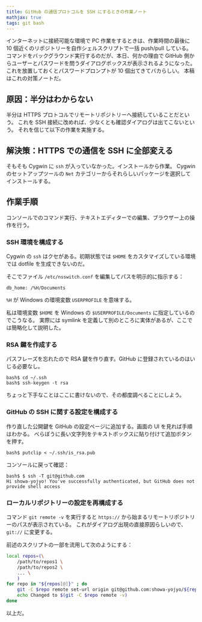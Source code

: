 ```yaml
---
title: GitHub の通信プロトコルを SSH にするときの作業ノート
mathjax: true
tags: git bash
---
```


インターネットに接続可能な環境で PC 作業をするときは、作業時間の最後に
10 個近くのリポジトリーを自作シェルスクリプトで一括 push/pull している。
コマンドをバックグラウンド実行するのだが、本日、何かの理由で GitHub 側からユーザーとパスワードを問うダイアログボックスが表示されるようになった。
これを放置しておくとパスワードプロンプトが 10 個出てきてバカらしい。
本稿はこれの対策ノートだ。

## 原因：半分はわからない

半分は HTTPS プロトコルでリモートリポジトリーへ接続していることだという。
これを SSH 接続に改めれば、少なくとも確認ダイアログは出てこないという。
それを信じて以下の作業を実施する。

## 解決策：HTTPS での通信を SSH に全部変える

そもそも Cygwin に `ssh` が入っていなかった。インストールから作業。
Cygwin のセットアップツールの `Net` カテゴリーからそれらしいパッケージを選択してインストールする。

## 作業手順

コンソールでのコマンド実行、テキストエディターでの編集、ブラウザー上の操作を行う。

### SSH 環境を構成する

Cygwin の `ssh` はクセがある。初期状態では `$HOME` をカスタマイズしている環境では
dotfile を生成できないのだ。

そこでファイル `/etc/nsswitch.conf` を編集してパスを明示的に指示する：

```text
db_home: /%H/Documents
```

`%H` が Windows の環境変数 `USERPROFILE` を意味する。

私は環境変数 `$HOME` を Windows の `$USERPROFILE/Documents` に指定しているのでこうなる。
実際には symlink を定義して別のところに実体があるが、ここでは簡略化して説明した。

### RSA 鍵を作成する

パスフレーズを忘れたので RSA 鍵を作り直す。GitHub に登録されているのはいじる必要なし。

```shell
bash$ cd ~/.ssh
bash$ ssh-keygen -t rsa
```

ちょっと下手なことはここに書けないので、その都度調べることにしよう。

### GitHub の SSH に関する設定を構成する

作り直した公開鍵を GitHub の設定ページに追加する。画面の UI を見れば手順はわかる。
べらぼうに長い文字列をテキストボックスに貼り付けて追加ボタンを押す。

```shell
bash$ putclip < ~/.ssh/is_rsa.pub
```

コンソールに戻って確認：

```shell
bash$ $ ssh -T git@github.com
Hi showa-yojyo! You've successfully authenticated, but GitHub does not provide shell access
```

### ローカルリポジトリーの設定を再構成する

コマンド `git remote -v` を実行すると `https://` から始まるリモートリポジトリーのパスが表示されている。
これがダイアログ出現の直接原因らしいので、`git://` に変更する。

前述のスクリプトの一部を流用して次のようにする：

```bash
local repos=(\
    /path/to/repos1 \
    /path/to/repos2 \
    ... \
    )
for repo in "${repos[@]}" ; do
    git -C $repo remote set-url origin git@github.com:showa-yojyo/${repo##*/}
    echo Changed to $(git -C $repo remote -v)
done
```

以上だ。
